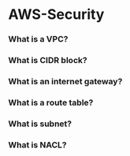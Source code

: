 # AWS-Security
### What is a VPC?
### What is CIDR block?
### What is an internet gateway?
### What is a route table? 
### What is subnet?
### What is NACL?
